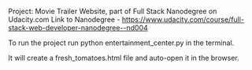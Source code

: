 Project: Movie Trailer Website, part of Full Stack Nanodegree on Udacity.com
Link to Nanodegree - https://www.udacity.com/course/full-stack-web-developer-nanodegree--nd004

To run the project run python entertainment_center.py in the terminal.

It will create a fresh_tomatoes.html file and auto-open it in the browser.